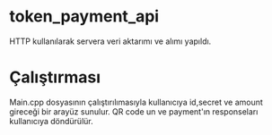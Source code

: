 # token_payment_api
HTTP kullanılarak servera veri aktarımı ve alımı yapıldı.
# Çalıştırması
Main.cpp dosyasının çalıştırılımasıyla kullanıcıya id,secret ve amount gireceği bir arayüz sunulur. QR code un ve payment'ın responseları kullanıcıya döndürülür.

